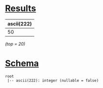 # [Results](#tab/results)

|ascii(222)|
|----------|
|50        |

_(top = 20)_

# [Schema](#tab/schema)

```shell
root
 |-- ascii(222): integer (nullable = false)

```
